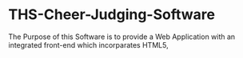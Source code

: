 # THS-Cheer-Judging-Software
The Purpose of this Software is to provide a Web Application with an 
integrated front-end which incorparates HTML5,
